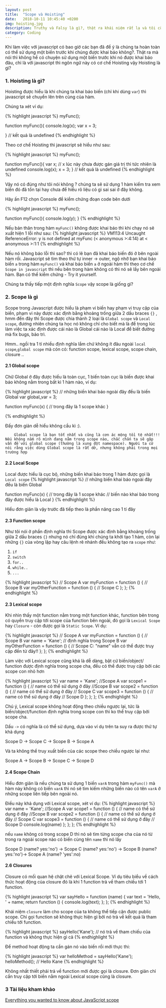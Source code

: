 ```yaml
---
layout: post
title:  "Scope và Hoisting"
date:   2018-10-11 10:45:40 +0200
img: hoisting.jpg
description: Truthy và Falsy là gì?, thật ra khái niệm rất lạ và tôi cũng tự hỏi nó là cái gì mặc dù học Javascript 4 năm rồi. Đúng là cái gì không biết thì nó thật mới mẽ.
category: Coding
---
```


Khi làm việc với javascript có bao giờ các bạn đã để ý là chúng ta hoàn toàn có thể sử dụng một biến trước khi chúng được khai báo không?. Thật ra mà nói thì không hề có chuyện sử dụng một biến trước khi nó được khai báo đâu, chỉ là với javascript thì ngôn ngữ này có cơ chế Hoisting vậy Hoisting là gì?

### 1. Hoisting là gì?
Hoisting được hiểu là khi chúng ta khai báo biến (chỉ khi dùng `var`) thì javascript sẽ chuyển lên trên cùng của hàm.

Chúng ta xét ví dụ:

{% highlight javascript %}
myFunc();

function myFunc(){
	console.log(x);
	var x = 3;
	
}
// kết quả là undefined
{% endhighlight %}

Theo cơ chế Hoisting thì javascript sẽ hiểu như sau:

{% highlight javascript %}
myFunc();

function myFunc(){
	var x; // x lúc này chưa được gán giá trị thì tức nhiên là undefined
	console.log(x);
	x = 3;
}
// kết quả là undefined
{% endhighlight %}

Vậy nó có đúng như tôi nói không ? chúng ta sẽ sử dụng 1 hàm kiểm tra xem biến đó đã tồn tại hay chưa để hiểu rõ liệu có gì sai sai ở đây không.

Hãy ấn F12 chọn Console để kiểm chứng đoạn code bên dưới

{% highlight javascript %}
myFunc();

function myFunc(){
	console.log(y);
}
{% endhighlight %}

Nếu bản thân trong hàm `myFunc()` không được khai báo thì khi chạy nó sẽ xuất hiện 1 lỗi như sau:
{% highlight javascript %}
VM113:4 Uncaught ReferenceError: y is not defined
    at myFunc (< anonymous >:4:14)
    at < anonymous >:1:1
{% endhighlight %}

Nếu nó không báo lỗi thì sao? thì có lẽ bạn đã khai báo biến đó ở bên ngoài hàm rồi. Javascript sẽ tìm theo thứ tự inner -> outer, ngộ nhỡ bạn khai báo biến `a` trong hàm `myFunc()` và khai báo biến `a` ở ngoài hàm thì theo cơ chế `Scope in javascript` thì nếu bên trong hàm không có thì nó sẽ lấy bên ngoài hàm. Bạn có thể kiểm chứng - Try it yourself.

Chúng ta thấy tiếp một định nghĩa `Scope` vậy scope là giống gì?

### 2️. Scope là gì
Scope trong Javascript được hiểu là phạm vi biến hay phạm vi truy cập của biến, phạm vi này được xác định bằng khoảng trống giữa 2 dấu braces `{}` , hmm đến đây thì Scope được chia thành 2 loại là `Global scope` và `Local scope`, đương nhiên chúng ta học nó không chỉ cho biết mà là để trong lúc làm việc ta xác định được cái nào là Global cái nào là Local để biết đường mà fix bugs, bảo trì.

Hmm.. ngồi tra 1 tí nhiều định nghĩa lắm chứ không ít đâu ngoài `local scope`,`global scope` mà cón có: function scope, lexical scope, scope chain, closure ..

#### 2.1 Global scope
Chữ Global ở đây được hiểu là toàn cục, 1 biến toàn cục là biến được khai báo không nằm trong bất kì 1 hàm nào, ví dụ:

{% highlight javascript %}
// những biến khai báo ngoài đây đều là biến Global
var global_var = 3;

function myFunc(x) {
  // trong đây là 1 scope khác
}

{% endhighlight %}

Đấy đơn giản dễ hiểu không cầu kì :).

```
    Global scope là bạn tốt nhất và cũng là cơn ác mộng tồi tệ nhất!!! Nếu không nắm rõ mình đang nằm trong scope nào, chắc chắn ta sẽ gặp vấn đề với global scope (thường là xung đột namespace). Người ta cứ nói rằng việc dùng Global scope là rất dở, nhưng không phải trong mọi trường hợp
```
#### 2.2 Local Scope 
Local được hiểu là cục bộ, những biến khai báo trong 1 hàm được gọi là `Local scope`
{% highlight javascript %}
// những biến khai báo ngoài đây đều là biến Global

function myFunc(x) {
  // trong đây là 1 scope khác
  // biến nào khai báo trong đây được hiểu là Local 
}
{% endhighlight %}

Hiểu đơn giản là vậy trước đã tiếp theo là phần nâng cao 1 tí đây

#### 2.3 Function scope
Như tôi nói ở phần định nghĩa thì Scope được xác định bằng khoảng trống giữa 2 dấu braces `{}` nhưng nó chỉ đúng khi chúng ta khởi tạo 1 hàm, còn lại những `{}` của vòng lặp hay câu lệnh rẽ nhánh đều không tạo ra `scope` như:
1. `if`
2. `switch`
3. `for..`
4. `while..`
5. `...`

{% highlight javascript %}
// Scope A
var myFunction = function () {
  // Scope B
  var myOtherFunction = function () {
    // Scope C
  };
};
{% endhighlight %}

#### 2.3 Lexical scope
Khi nhìn thấy một function nằm trong một function khác, function bên trong có quyền truy cập tới scope của function bên ngoài, đó gọi là `Lexical Scope` hay `Closure` - còn được gọi là `Static Scope`. Ví dụ:

{% highlight javascript %}
// Scope A
var myFunction = function () {
  // Scope B
  var name = 'Kane'; // định nghĩa trong Scope B
  var myOtherFunction = function () {
    // Scope C: "name" vẫn có thể được truy cập đến từ đây!!
  };
};
{% endhighlight %}

Làm việc với Lexical scope cũng khá là dễ dàng, bật cứ biến/object/ function được định nghĩa trong scope cha, đều có thể được truy cập bởi các scope con nhỏ hơn

{% highlight javascript %}
var name = 'Kane';
//Scope A
var scope1 = function () {
  // name có thể sử dụng ở đây
  //Scope B
  var scope2 = function () {
    // name có thể sử dụng ở đây
    // Scope C
    var scope3 = function () {
      // name có thể sử dụng ở đây
      // Scope D
    };
  };
};
{% endhighlight %}

Chú ý, Lexical scope không hoạt động theo chiều ngược lại, tức là biến/object/function định nghĩa trong scope con thì ko thể truy cập bởi scope cha.

Dấu `->` có nghĩa là có thể sử dụng, dựa vào ví dụ trên ta suy ra được thứ tự khả dụng

Scope D -> Scope C -> Scope B -> Scope A

Và ta không thể truy xuất biến của các scope theo chiều ngược lại như:

Scope A -> Scope B -> Scope C -> Scope D

#### 2.4 Scope Chain
Hiểu đơn giản là nếu chúng ta sử dụng 1 biến `varA` trong hàm `myFunc()` mà hàm này không có biến `varA` thì nó sẽ tìm kiếm những biến nào có tên `varA` ở những scope liên tiếp bên ngoài nó.

Điều này khả dụng với Lexical scope, xét ví dụ:
{% highlight javascript %}
var name = 'Kane';
//Scope A
var scope1 = function () {
  // name có thể sử dụng ở đây
  //Scope B
  var scope2 = function () {
    // name có thể sử dụng ở đây
    // Scope C
    var scope3 = function () {
      // name có thể sử dụng ở đây
      // Scope D
      console.log(name)
    };
  };
};
{% endhighlight %}

 nếu `name` không có trong scope D thì nó sẽ tìm từng scope cha của nó từ trong ra ngoài scope nào có biến cùng tên `name` thì nó lấy

 Scope D (name? yes:'no') -> Scope C (name? yes:'no') -> Scope B  (name? yes:'no')-> Scope A (name? 'yes':no)

#### 2.6 Closures 
Closure có mối quan hệ chặt chẽ với Lexical Scope. Ví dụ tiêu biểu về cách thức hoạt động của closure đó là khi 1 function trả về tham chiếu tới 1 function.

{% highlight javascript %}
var sayHello = function (name) {
  var text = 'Hello, ' + name;
  return function () {
    console.log(text);
  };
};
{% endhighlight %}

Khái niệm `closure` làm cho scope của ta không thể tiếp cận được public scope. Chỉ gọi function sẽ không thực hiện gì bởi nó trả về kết quả là tham chiếu tới function.

{% highlight javascript %}
sayHello('Kane'); // nó trả về tham chiếu của function và không thực hiện gì cả
{% endhighlight %}

Để method hoạt động ta cần gán nó vào biến rồi mới thực thi:

{% highlight javascript %}
var helloMethod = sayHello('Kane');
helloMethod(); // Hello Kane
{% endhighlight %}

Không nhất thiết phải trả về function mới được gọi là closure. Đơn giản chỉ cần truy cập tới biến nằm ngoài Lexical scope cũng là closure.

### 3 Tài liệu kham khảo
[Everything you wanted to know about JavaScript scope](https://toddmotto.com/everything-you-wanted-to-know-about-javascript-scope/#what-is-scope)
